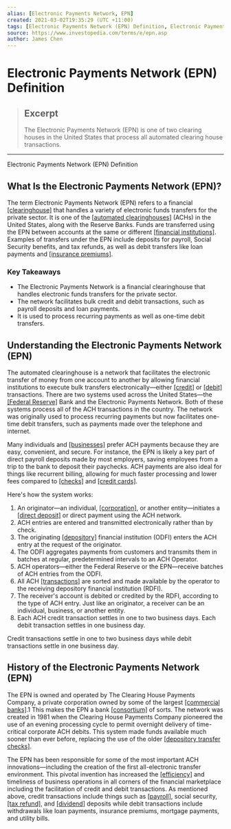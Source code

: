 ```yaml
---
alias: [Electronic Payments Network, EPN]
created: 2021-03-02T19:35:29 (UTC +11:00)
tags: [Electronic Payments Network (EPN) Definition, Electronic Payments Network (EPN) Definition]
source: https://www.investopedia.com/terms/e/epn.asp
author: James Chen
---
```


# Electronic Payments Network (EPN) Definition

> ## Excerpt
> The Electronic Payments Network (EPN) is one of two clearing houses in the United States that process all automated clearing house transactions.

---

Electronic Payments Network (EPN) Definition
## What Is the Electronic Payments Network (EPN)?

The term Electronic Payments Network (EPN) refers to a financial [[clearinghouse]](https://www.investopedia.com/terms/c/clearinghouse.asp) that handles a variety of electronic funds transfers for the private sector. It is one of the [[automated clearinghouses]](https://www.investopedia.com/terms/a/ach.asp) (ACHs) in the United States, along with the Reserve Banks. Funds are transferred using the EPN between accounts at the same or different [[financial institutions]](https://www.investopedia.com/terms/f/financialinstitution.asp). Examples of transfers under the EPN include deposits for payroll, Social Security benefits, and tax refunds, as well as debit transfers like loan payments and [[insurance premiums]](https://www.investopedia.com/terms/i/insurance-premium.asp).

### Key Takeaways

-   The Electronic Payments Network is a financial clearinghouse that handles electronic funds transfers for the private sector. 
-   The network facilitates bulk credit and debit transactions, such as payroll deposits and loan payments.
-   It is used to process recurring payments as well as one-time debit transfers.

## Understanding the Electronic Payments Network (EPN)

The automated clearinghouse is a network that facilitates the electronic transfer of money from one account to another by allowing financial institutions to execute bulk transfers electronically—either [[credit]](https://www.investopedia.com/terms/c/credit.asp) or [[debit]](https://www.investopedia.com/terms/d/debit.asp) transactions. There are two systems used across the United States—the [[Federal Reserve]](https://www.investopedia.com/terms/f/federalreservebank.asp) Bank and the Electronic Payments Network. Both of these systems process all of the ACH transactions in the country. The network was originally used to process recurring payments but now facilitates one-time debit transfers, such as payments made over the telephone and internet.

Many individuals and [[businesses]](https://www.investopedia.com/terms/b/business.asp) prefer ACH payments because they are easy, convenient, and secure. For instance, the EPN is likely a key part of direct payroll deposits made by most employers, saving employees from a trip to the bank to deposit their paychecks. ACH payments are also ideal for things like recurrent billing, allowing for much faster processing and lower fees compared to [[checks]](https://www.investopedia.com/terms/c/check.asp) and [[credit cards]](https://www.investopedia.com/terms/c/creditcard.asp).

Here's how the system works:

1.  An originator—an individual, [[corporation]](https://www.investopedia.com/terms/c/corporation.asp), or another entity—initiates a [[direct deposit]](https://www.investopedia.com/terms/d/directdeposit.asp) or direct payment using the ACH network.
2.  ACH entries are entered and transmitted electronically rather than by check.
3.  The originating [[depository]](https://www.investopedia.com/terms/d/depository.asp) financial institution (ODFI) enters the ACH entry at the request of the originator.
4.  The ODFI aggregates payments from customers and transmits them in batches at regular, predetermined intervals to an ACH Operator.
5.  ACH operators—either the Federal Reserve or the EPN—receive batches of ACH entries from the ODFI. 
6.  All ACH [[transactions]](https://www.investopedia.com/terms/t/transaction.asp) are sorted and made available by the operator to the receiving depository financial institution (RDFI).
7.  The receiver's account is debited or credited by the RDFI, according to the type of ACH entry. Just like an originator, a receiver can be an individual, business, or another entity.
8.  Each ACH credit transaction settles in one to two business days. Each debit transaction settles in one business day. 

Credit transactions settle in one to two business days while debit transactions settle in one business day. 

## History of the Electronic Payments Network (EPN)

The EPN is owned and operated by The Clearing House Payments Company, a private corporation owned by some of the largest [[commercial banks]](https://www.investopedia.com/terms/c/commercialbank.asp).1 This makes the EPN a bank [[consortium]](https://www.investopedia.com/terms/c/consortium.asp) of sorts. The network was created in 1981 when the Clearing House Payments Company pioneered the use of an evening processing cycle to permit overnight delivery of time-critical corporate ACH debits. This system made funds available much sooner than ever before, replacing the use of the older [[depository transfer checks]](https://www.investopedia.com/terms/d/depository-transfer-check.asp). 

The EPN has been responsible for some of the most important ACH innovations—including the creation of the first all-electronic transfer environment. This pivotal invention has increased the [[efficiency]](https://www.investopedia.com/terms/e/efficiency.asp) and timeliness of business operations in all corners of the financial marketplace including the facilitation of credit and debit transactions. As mentioned above, credit transactions include things such as [[payroll]](https://www.investopedia.com/terms/p/payroll.asp), social security, [[tax refund]](https://www.investopedia.com/terms/t/tax-refund.asp), and [[dividend]](https://www.investopedia.com/terms/d/dividend.asp) deposits while debit transactions include withdrawals like loan payments, insurance premiums, mortgage payments, and utility bills.
